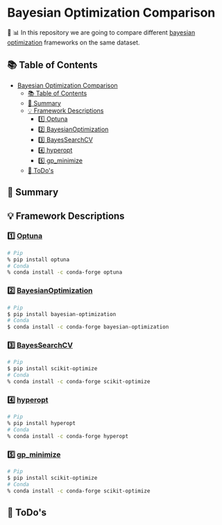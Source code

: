 # Bayesian Optimization Comparison

:game_die: :bar_chart: In this repository we are going to compare different [bayesian optimization](https://en.wikipedia.org/wiki/Bayesian_optimization) frameworks on the same dataset.  

## :books: Table of Contents
- [Bayesian Optimization Comparison](#bayesian-optimization-comparison)
  - [:books: Table of Contents](#books-table-of-contents)
  - [:dart: Summary](#dart-summary)
  - [:bulb: Framework Descriptions](#bulb-framework-descriptions)
    - [:one: Optuna](#one-optuna)
    - [:two: BayesianOptimization](#two-bayesianoptimization)
    - [:three: BayesSearchCV](#three-bayessearchcv)
    - [:four: hyperopt](#four-hyperopt)
    - [:five: gp\_minimize](#five-gp_minimize)
  - [:calendar: ToDo's](#calendar-todos)

## :dart: Summary

## :bulb: Framework Descriptions
### :one: [Optuna](https://optuna.org/)

```bash
# Pip
% pip install optuna
# Conda
% conda install -c conda-forge optuna
```

### :two: [BayesianOptimization](https://github.com/bayesian-optimization/BayesianOptimization)

```bash
# Pip
$ pip install bayesian-optimization
# Conda
$ conda install -c conda-forge bayesian-optimization
```

### :three: [BayesSearchCV](https://scikit-optimize.github.io/stable/modules/generated/skopt.BayesSearchCV.html)

```bash
# Pip
$ pip install scikit-optimize
# Conda
% conda install -c conda-forge scikit-optimize
```

### :four: [hyperopt](http://hyperopt.github.io/hyperopt/)

```bash
# Pip
% pip install hyperopt
# Conda
% conda install -c conda-forge hyperopt
```

### :five: [gp_minimize](https://scikit-optimize.github.io/stable/modules/generated/skopt.gp_minimize.html)

```bash
# Pip
$ pip install scikit-optimize
# Conda
% conda install -c conda-forge scikit-optimize
```


## :calendar: ToDo's

